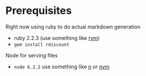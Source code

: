 # Prerequisites

Right now using ruby to do actual markdown generation

+ ruby 2.2.3 (use something like [rvm](https://rvm.io/))
+ `gem install rdiscount`

Node for serving files

+ `node 6.2.2` use something like [n](https://github.com/tj/n) or [nvm](https://github.com/creationix/nvm)
